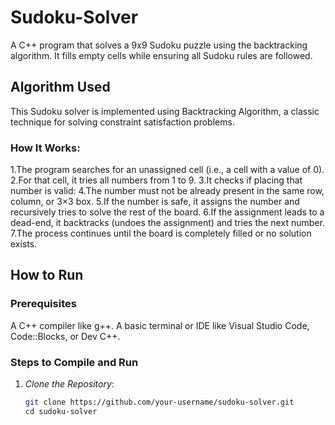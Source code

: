 # Sudoku-Solver
A C++ program that solves a 9x9 Sudoku puzzle using the backtracking algorithm. It fills empty cells while ensuring all Sudoku rules are followed.
## Algorithm Used
This Sudoku solver is implemented using Backtracking Algorithm, a classic technique for solving constraint satisfaction problems.

### How It Works:
1.The program searches for an unassigned cell (i.e., a cell with a value of 0).
2.For that cell, it tries all numbers from 1 to 9.
3.It checks if placing that number is valid:
4.The number must not be already present in the same row, column, or 3×3 box.
5.If the number is safe, it assigns the number and recursively tries to solve the rest of the board.
6.If the assignment leads to a dead-end, it backtracks (undoes the assignment) and tries the next number.
7.The process continues until the board is completely filled or no solution exists.

## How to Run
### Prerequisites
A C++ compiler like g++.
A basic terminal or IDE like Visual Studio Code, Code::Blocks, or Dev C++.

### Steps to Compile and Run
1. *Clone the Repository*:
   ```bash
   git clone https://github.com/your-username/sudoku-solver.git
   cd sudoku-solver
